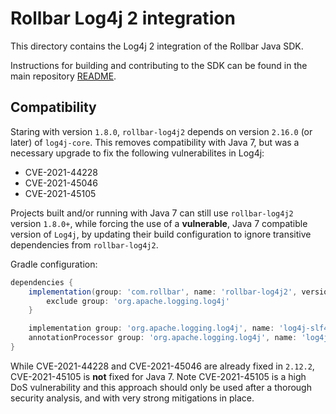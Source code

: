 # Rollbar Log4j 2 integration

This directory contains the Log4j 2 integration of the Rollbar Java SDK.

Instructions for building and contributing to the SDK can be found in the main repository [README](../README.md).

## Compatibility

Staring with version `1.8.0`, `rollbar-log4j2` depends on version `2.16.0` (or later) of `log4j-core`.
This removes compatibility with Java 7, but was a necessary upgrade to fix the following vulnerabilites in Log4j:

- CVE-2021-44228
- CVE-2021-45046
- CVE-2021-45105

Projects built and/or running with Java 7 can still use `rollbar-log4j2` version `1.8.0+`,
while forcing the use of a **vulnerable**, Java 7 compatible version of `Log4j`,
by updating their build configuration to ignore transitive dependencies from `rollbar-log4j2`.

Gradle configuration:

```gradle
dependencies {
    implementation(group: 'com.rollbar', name: 'rollbar-log4j2', version: '1.8.1') {
        exclude group: 'org.apache.logging.log4j'
    }

    implementation group: 'org.apache.logging.log4j', name: 'log4j-slf4j-impl', version: '2.12.2'
    annotationProcessor group: 'org.apache.logging.log4j', name: 'log4j-core', version: '2.12.2'
}

```

While CVE-2021-44228 and CVE-2021-45046 are already fixed in `2.12.2`, CVE-2021-45105 is **not** fixed for Java 7.
Note CVE-2021-45105 is a high DoS vulnerability and this approach should only be used after a thorough security analysis, and with very strong mitigations in place.

